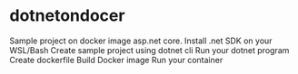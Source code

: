 # dotnetondocer
Sample project on docker image asp.net core.
Install .net SDK on your WSL/Bash
Create sample project using dotnet cli
Run your dotnet program
Create dockerfile
Build Docker image 
Run your container 
